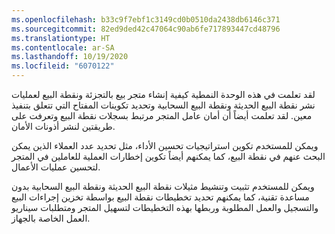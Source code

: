 ```yaml
---
ms.openlocfilehash: b33c9f7ebf1c3149cd0b0510da2438db6146c371
ms.sourcegitcommit: 82ed9ded42c47064c90ab6fe717893447cd48796
ms.translationtype: HT
ms.contentlocale: ar-SA
ms.lasthandoff: 10/19/2020
ms.locfileid: "6070122"
---
```

لقد تعلمت في هذه الوحدة النمطية كيفية إنشاء متجر بيع بالتجزئة ونقطة البيع لعمليات نشر نقطة البيع الحديثة ونقطة البيع السحابية وتحديد تكوينات المفتاح التي تتعلق بتنفيذ معين. لقد تعلمت أيضاً أن أمان عامل المتجر مرتبط بسجلات نقطة البيع وتعرفت على طريقتين لنشر أذونات الأمان. 

ويمكن للمستخدم تكوين استراتيجيات تحسين الأداء، مثل تحديد عدد العملاء الذين يمكن البحث عنهم في نقطة البيع، كما يمكنهم أيضاً تكوين إخطارات العملية للعاملين في المتجر لتحسين عمليات الأعمال. 

ويمكن للمستخدم تثبيت وتنشيط مثيلات نقطة البيع الحديثة ونقطة البيع السحابية بدون مساعدة تقنية، كما يمكنهم تحديد تخطيطات نقطة البيع بواسطة تخزين إجراءات البيع والتسجيل والعمل المطلوبة وربطها بهذه التخطيطات لتسهيل المتجر ومتطلبات سيناريو العمل الخاصة بالجهاز. 

